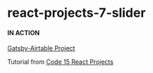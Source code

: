 # react-projects-7-slider

#### IN ACTION

[Gatsby-Airtable Project](https://gatsby-airtable-design-project.netlify.app/)

Tutorial from [Code 15 React Projects](https://youtu.be/a_7Z7C_JCyo)